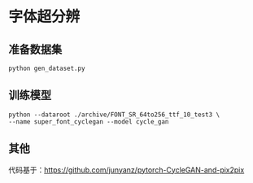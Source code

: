 # 字体超分辨

## 准备数据集
```shell
python gen_dataset.py
```

## 训练模型
```shell
python --dataroot ./archive/FONT_SR_64to256_ttf_10_test3 \
--name super_font_cyclegan --model cycle_gan
```

## 其他
代码基于：https://github.com/junyanz/pytorch-CycleGAN-and-pix2pix